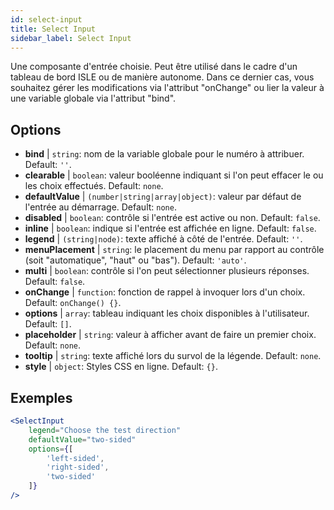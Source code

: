 ```yaml
---
id: select-input
title: Select Input
sidebar_label: Select Input
---
```


Une composante d'entrée choisie. Peut être utilisé dans le cadre d'un tableau de bord ISLE ou de manière autonome. Dans ce dernier cas, vous souhaitez gérer les modifications via l'attribut "onChange" ou lier la valeur à une variable globale via l'attribut "bind".

## Options

* __bind__ | `string`: nom de la variable globale pour le numéro à attribuer. Default: `''`.
* __clearable__ | `boolean`: valeur booléenne indiquant si l'on peut effacer le ou les choix effectués. Default: `none`.
* __defaultValue__ | `(number|string|array|object)`: valeur par défaut de l'entrée au démarrage. Default: `none`.
* __disabled__ | `boolean`: contrôle si l'entrée est active ou non. Default: `false`.
* __inline__ | `boolean`: indique si l'entrée est affichée en ligne. Default: `false`.
* __legend__ | `(string|node)`: texte affiché à côté de l'entrée. Default: `''`.
* __menuPlacement__ | `string`: le placement du menu par rapport au contrôle (soit "automatique", "haut" ou "bas"). Default: `'auto'`.
* __multi__ | `boolean`: contrôle si l'on peut sélectionner plusieurs réponses. Default: `false`.
* __onChange__ | `function`: fonction de rappel à invoquer lors d'un choix. Default: `onChange() {}`.
* __options__ | `array`: tableau indiquant les choix disponibles à l'utilisateur. Default: `[]`.
* __placeholder__ | `string`: valeur à afficher avant de faire un premier choix. Default: `none`.
* __tooltip__ | `string`: texte affiché lors du survol de la légende. Default: `none`.
* __style__ | `object`: Styles CSS en ligne. Default: `{}`.


## Exemples

```jsx live
<SelectInput
    legend="Choose the test direction"
    defaultValue="two-sided"
    options={[
        'left-sided',
        'right-sided',
        'two-sided'
    ]}
/>
```

